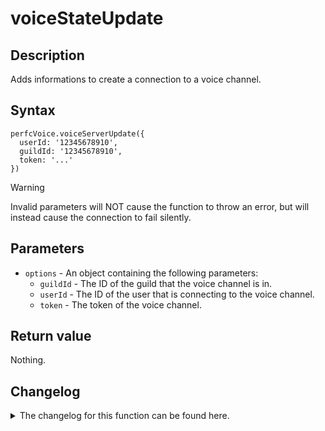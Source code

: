 # voiceStateUpdate 

## Description

Adds informations to create a connection to a voice channel.

## Syntax

```
perfcVoice.voiceServerUpdate({
  userId: '12345678910',
  guildId: '12345678910',
  token: '...'
})
```

> [!WARNING]  
> Invalid parameters will NOT cause the function to throw an error, but will instead cause the connection to fail silently.

## Parameters

- `options` - An object containing the following parameters:
  - `guildId` - The ID of the guild that the voice channel is in.
  - `userId` - The ID of the user that is connecting to the voice channel.
  - `token` - The token of the voice channel.

## Return value

Nothing.

## Changelog
<details>

<summary>The changelog for this function can be found here.</summary>

### 1.0.0

- Initial implementation

</details>
